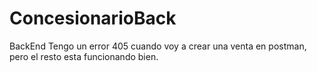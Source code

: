 # ConcesionarioBack
BackEnd
Tengo un error 405 cuando voy a crear una venta en postman, pero el resto esta funcionando bien.
